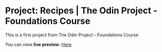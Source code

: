 # Project: Recipes | The Odin Project - Foundations Course

This is a first project from The Odin Project - Foundations Course

You can view **live preview:** [Here](https://alchuu00.github.io/odin-recipes/).
